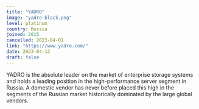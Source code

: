 ```yaml
---
title: "YADRO"
image: "yadro-black.png"
level: platinum
country: Russia
joined: 2015
cancelled: 2023-04-01
link: "https://www.yadro.com/"
date: 2023-04-13
draft: false
---
```


YADRO is the absolute leader on the market of enterprise storage systems and holds a leading position in the high-performance server segment in Russia.
A domestic vendor has never before placed this high in the segments of the Russian market historically dominated by the large global vendors.
